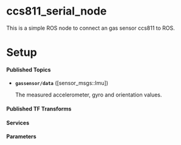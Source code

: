 ccs811_serial_node
=

This is a simple ROS node to connect an gas sensor ccs811 to ROS.


Setup
=


#### Published Topics

* **`gassensor/data`** ([sensor_msgs::Imu])

	The measured accelerometer, gyro and orientation values.

#### Published TF Transforms

#### Services

#### Parameters

